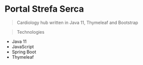 # Portal Strefa Serca 

> Cardiology hub written in Java 11, Thymeleaf and Bootstrap

> Technologies
- Java 11
- JavaScript
- Spring Boot
- Thymeleaf


